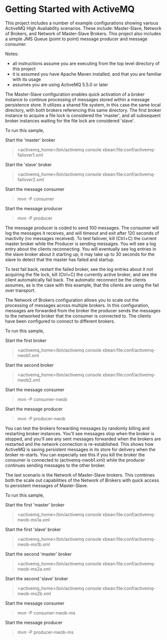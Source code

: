 Getting Started with ActiveMQ
=============================

This project includes a number of example configurations showing various ActiveMQ High Availability scenarios. These
include: Master-Slave, Network of Brokers, and Network of Master-Slave Brokers. This project also includes a simple
JMS Queue (point to point) message producer and message consumer.

Notes:

* all instructions assume you are executing from the top level directory of this project
* it is assumed you have Apache Maven installed, and that you are familiar with its usage
* assumes you are using ActiveMQ 5.5.0 or later

The Master-Slave configuration enables quick activation of a broker instance to continue processing of messages stored
within a message persistence store. It utilizes a shared file system, in this case the same local directory, with both
brokers referencing this same directory. The first broker instance to acquire a file lock is considered the 'master',
and all subsequent broker instances waiting for the file lock are considered 'slave'.

To run this sample,

Start the 'master' broker
> <activemq_home>/bin/activemq console xbean:file:conf/activemq-failover1.xml

Start the 'slave' broker
> <activemq_home>/bin/activemq console xbean:file:conf/activemq-failover2.xml

Start the message consumer
> mvn -P consumer

Start the message producer
> mvn -P producer

The message producer is coded to send 100 messages. The consumer will log the messages it receives, and will timeout and
exit after 120 seconds of inactivity (no messages received). To test failover, kill (Ctrl+C) the current master broker
while the Producer is sending messages. You will see a log entry about the clients reconnecting. You will eventually see
log entries in the slave broker about it starting up; it may take up to 30 seconds for the slave to detect that the
master has failed and startup.

To test fail back, restart the failed broker, see the log entries about it not acquiring the file lock, kill (Ctrl+C)
the currently active broker, and see the client automatically fail back. The automatic reconnect be the clients assumes,
as is the case with this example, that the clients are using the fail over transport.


The Network of Brokers configuration allows you to scale out the processing of messages across multiple brokers. In this
configuration, messages are forwarded from the broker the producer sends the messages to the networked broker that the
consumer is connected to. The clients have been configured to connect to different brokers.

To run this sample,

Start the first broker
> <activemq_home>/bin/activemq console xbean:file:conf/activemq-nwob1.xml

Start the second broker
> <activemq_home>/bin/activemq console xbean:file:conf/activemq-nwob2.xml

Start the message consumer
> mvn -P consumer-nwob

Start the message producer
> mvn -P producer-nwob

You can test the brokers forwarding messages by randomly killing and restarting broker instances. You'll see messages
stop when the broker is stopped, and you'll see any sent messages forwarded when the brokers are restarted and the
network connection is re-established. This shows how ActiveMQ is saving persistent messages in its store for delivery
when the broker re-starts. You can especially see this if you kill the broker the consumer is connected to
(activemq-nwob1.xml) while the producer continues sending messages to the other broker.


The last scenario is the Network of Master-Slave brokers. This combines both the scale out capabilities of the Network
of Brokers with quick access to persistent messages of Master-Slave.

To run this sample,

Start the first 'master' broker
> <activemq_home>/bin/activemq console xbean:file:conf/activemq-nwob-ms1a.xml

Start the first 'slave' broker
> <activemq_home>/bin/activemq console xbean:file:conf/activemq-nwob-ms1b.xml

Start the second 'master' broker
> <activemq_home>/bin/activemq console xbean:file:conf/activemq-nwob-ms2a.xml

Start the second 'slave' broker
> <activemq_home>/bin/activemq console xbean:file:conf/activemq-nwob-ms2b.xml

Start the message consumer
> mvn -P consumer-nwob-ms

Start the message producer
> mvn -P producer-nwob-ms
